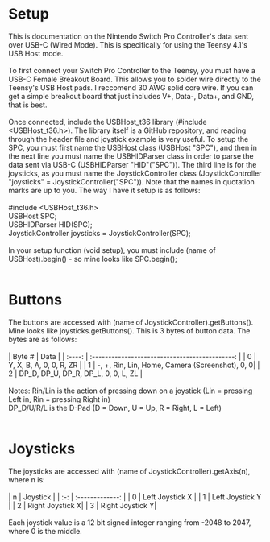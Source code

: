 # Setup
This is documentation on the Nintendo Switch Pro Controller's data sent over USB-C (Wired Mode). This is specifically for using the Teensy 4.1's USB Host mode.<br><br>
To first connect your Switch Pro Controller to the Teensy, you must have a USB-C Female Breakout Board. This allows you to solder wire directly to the Teensy's USB Host pads. I reccomend 30 AWG solid core wire. If you can get a simple breakout board that just includes V+, Data-, Data+, and GND, that is best.<br><br>
Once connected, include the USBHost_t36 library (#include <USBHost_t36.h>). The library itself is a GitHub repository, and reading through the header file and joystick example is very useful. To setup the SPC, you must first name the USBHost class (USBHost "SPC"), and then in the next line you must name the USBHIDParser class in order to parse the data sent via USB-C (USBHIDParser "HID"("SPC")). The third line is for the joysticks, as you must name the JoystickController class (JoystickController "joysticks" = JoystickController("SPC")). Note that the names in quotation marks are up to you. The way I have it setup is as follows:<br><br>
#include <USBHost_t36.h><br>
USBHost SPC;<br>
USBHIDParser HID(SPC);<br>
JoystickController joysticks = JoystickController(SPC);<br><br>
In your setup function (void setup), you must include (name of USBHost).begin() - so mine looks like SPC.begin();<br><br>
# Buttons
The buttons are accessed with (name of JoystickController).getButtons(). Mine looks like joysticks.getButtons(). This is 3 bytes of button data. The bytes are as follows:<br><br>
| Byte # | Data                                           |
| :----: | :--------------------------------------------: |
| 0      | Y, X, B, A, 0, 0, R, ZR                        |
| 1      | -, +, Rin, Lin, Home, Camera (Screenshot), 0, 0|
| 2      | DP_D, DP_U, DP_R, DP_L, 0, 0, L, ZL            |
<br><br>
Notes: Rin/Lin is the action of pressing down on a joystick (Lin = pressing Left in, Rin = pressing Right in)<br> DP_D/U/R/L is the D-Pad (D = Down, U = Up, R = Right, L = Left)<br><br>
# Joysticks
The joysticks are accessed with (name of JoystickController).getAxis(n), where n is:<br><br>
| n   | Joystick        |
| :-: | :-------------: |
| 0   | Left Joystick X |
| 1   | Left Joystick Y |
| 2   | Right Joystick X|
| 3   | Right Joystick Y|
<br><br>
Each joystick value is a 12 bit signed integer ranging from -2048 to 2047, where 0 is the middle.
